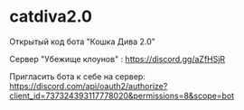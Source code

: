 # catdiva2.0
Открытый код бота "Кошка Дива 2.0"

Сервер "Убежище клоунов" : https://discord.gg/aZfHSjR

Пригласить бота к себе на сервер: https://discord.com/api/oauth2/authorize?client_id=737324393117778020&permissions=8&scope=bot